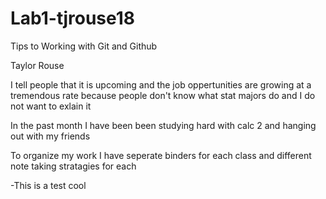 # Lab1-tjrouse18

Tips to Working with Git and Github 

Taylor Rouse

I tell people that it is upcoming and the job oppertunities are growing at a tremendous rate because people don't know what stat majors do and I do not want to exlain it

In the past month I have been been studying hard with calc 2 and hanging out with my friends

To organize my work I have seperate binders for each class and different note taking stratagies for each

-This is a test
cool
